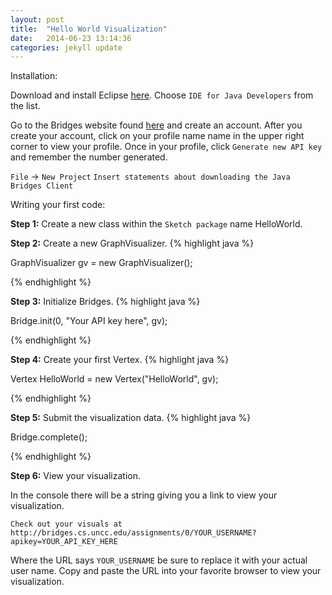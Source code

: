 ```yaml
---
layout: post
title:  "Hello World Visualization"
date:   2014-06-23 13:14:36
categories: jekyll update
---
```


Installation:

Download and install Eclipse [here](https://www.eclipse.org/downloads/index-java8.php). Choose  `IDE for Java Developers` from the list.

Go to the Bridges website found [here](http://bridges.cs.uncc.edu/login) and create an account. After you create your account, click on your profile name name in the upper right corner to view your profile. Once in your profile, click `Generate new API key` and remember the number generated.

`File` -> `New Project`
`Insert statements about downloading the Java Bridges Client`

Writing your first code:

**Step 1:**
Create a new class within the `Sketch package` name HelloWorld.

**Step 2:**
Create a new GraphVisualizer. 
{% highlight java  %}

GraphVisualizer gv = new GraphVisualizer();

{% endhighlight %}

**Step 3:**
Initialize Bridges.
{% highlight java  %}

Bridge.init(0, "Your API key here", gv);

{% endhighlight %}

**Step 4:**
Create your first Vertex.
{% highlight java  %}

Vertex HelloWorld = new Vertex("HelloWorld", gv);

{% endhighlight %}

**Step 5:**
Submit the visualization data.
{% highlight java  %}

Bridge.complete();

{% endhighlight %}

**Step 6:**
View your visualization.

In the console there will be a string giving you a link to view your visualization.

`Check out your visuals at http://bridges.cs.uncc.edu/assignments/0/YOUR_USERNAME?apikey=YOUR_API_KEY_HERE`

Where the URL says `YOUR_USERNAME` be sure to replace it with your actual user name. Copy and paste the URL into your favorite browser to view your visualization.

